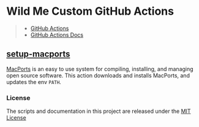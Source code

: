 # Wild Me Custom GitHub Actions

> - [GitHub Actions](https://github.com/actions)
> - [GitHub Actions Docs](https://help.github.com/en/categories/automating-your-workflow-with-github-actions)

## [setup-macports](setup-macports/)

[MacPorts](https://www.macports.org) is an easy to use system for compiling, installing, and managing open source software. This action downloads and installs MacPorts, and updates the env `PATH`.

### License

The scripts and documentation in this project are released under the [MIT License](LICENSE)